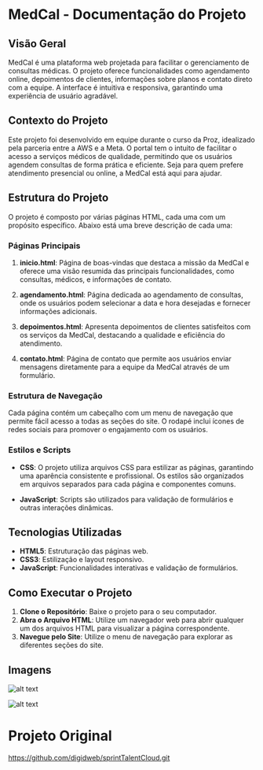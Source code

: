 # MedCal - Documentação do Projeto

## Visão Geral

MedCal é uma plataforma web projetada para facilitar o gerenciamento de consultas médicas. O projeto oferece funcionalidades como agendamento online, depoimentos de clientes, informações sobre planos e contato direto com a equipe. A interface é intuitiva e responsiva, garantindo uma experiência de usuário agradável.

## Contexto do Projeto

Este projeto foi desenvolvido em equipe durante o curso da Proz, idealizado pela parceria entre a AWS e a Meta. O portal tem o intuito de facilitar o acesso a serviços médicos de qualidade, permitindo que os usuários agendem consultas de forma prática e eficiente. Seja para quem prefere atendimento presencial ou online, a MedCal está aqui para ajudar.

## Estrutura do Projeto

O projeto é composto por várias páginas HTML, cada uma com um propósito específico. Abaixo está uma breve descrição de cada uma:

### Páginas Principais


1. **inicio.html**: Página de boas-vindas que destaca a missão da MedCal e oferece uma visão resumida das principais funcionalidades, como consultas, médicos, e informações de contato.

2. **agendamento.html**: Página dedicada ao agendamento de consultas, onde os usuários podem selecionar a data e hora desejadas e fornecer informações adicionais.

3. **depoimentos.html**: Apresenta depoimentos de clientes satisfeitos com os serviços da MedCal, destacando a qualidade e eficiência do atendimento.

4. **contato.html**: Página de contato que permite aos usuários enviar mensagens diretamente para a equipe da MedCal através de um formulário.

### Estrutura de Navegação

Cada página contém um cabeçalho com um menu de navegação que permite fácil acesso a todas as seções do site. O rodapé inclui ícones de redes sociais para promover o engajamento com os usuários.

### Estilos e Scripts

- **CSS**: O projeto utiliza arquivos CSS para estilizar as páginas, garantindo uma aparência consistente e profissional. Os estilos são organizados em arquivos separados para cada página e componentes comuns.
  
- **JavaScript**: Scripts são utilizados para validação de formulários e outras interações dinâmicas.

## Tecnologias Utilizadas

- **HTML5**: Estruturação das páginas web.
- **CSS3**: Estilização e layout responsivo.
- **JavaScript**: Funcionalidades interativas e validação de formulários.

## Como Executar o Projeto

1. **Clone o Repositório**: Baixe o projeto para o seu computador.
2. **Abra o Arquivo HTML**: Utilize um navegador web para abrir qualquer um dos arquivos HTML para visualizar a página correspondente.
3. **Navegue pelo Site**: Utilize o menu de navegação para explorar as diferentes seções do site.

## Imagens
![alt text](<Captura de tela 2024-11-02 150345.png>)

![alt text](image.png)

# Projeto Original

https://github.com/digidweb/sprintTalentCloud.git